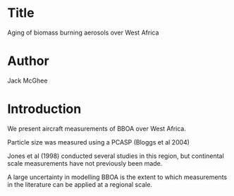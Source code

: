 # Title
Aging of biomass burning aerosols over West Africa

# Author
Jack McGhee

# Introduction
We present aircraft measurements of BBOA over West Africa.

Particle size was measured using a PCASP (Bloggs et al 2004)

Jones et al (1998) conducted several studies in this region, 
but continental scale measurements have not previously been made.

A large uncertainty in modelling BBOA is the extent to which measurements
in the literature can be applied at a regional scale. 
